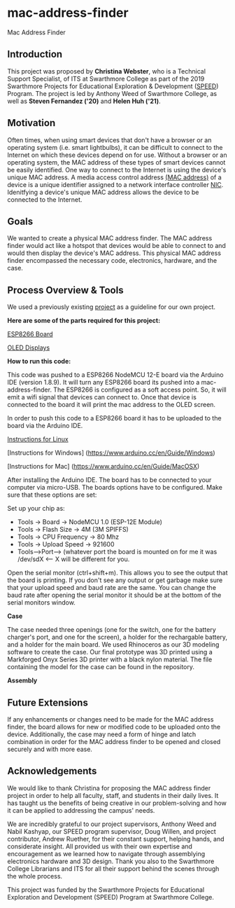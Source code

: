 # mac-address-finder

Mac Address Finder 

## Introduction
This project was proposed by **Christina Webster**, who is a Technical Support Specialist, of ITS at Swarthmore College as part of the 2019 Swarthmore Projects for Educational Exploration & Development ([SPEED](https://www.swarthmore.edu/its/swarthmore-projects-educational-exploration-and-development-speed-program)) Program. The project is led by Anthony Weed of Swarthmore College, as well as **Steven Fernandez ('20)** and **Helen Huh ('21)**.

## Motivation
Often times, when using smart devices that don't have a browser or an operating system (i.e. smart lightbulbs), it can be difficult to connect to the Internet on which these devices depend on for use. Without a browser or an operating system, the MAC address of these types of smart devices cannot be easily identified. One way to connect to the Internet is using the device's unique MAC address. A media access control address [(MAC address)](https://en.wikipedia.org/wiki/MAC_address) of a device is a unique identifier assigned to a network interface controller [NIC](https://en.wikipedia.org/wiki/Network_interface_controller). Idenitfying a device's unique MAC address allows the device to be connected to the Internet. 

## Goals
We wanted to create a physical MAC address finder. The MAC address finder would act like a hotspot that devices would be able to connect to and would then display the device's MAC address. This physical MAC address finder encompassed the necessary code, electronics, hardware, and the case.

## Process Overview & Tools

We used a previously existing [project](https://learn.adafruit.com/mac-address-finder) as a guideline for our own project.

**Here are some of the parts required for this project:**

[ESP8266 Board](https://www.amazon.com/gp/product/B07L8W9SP3/ref=ppx_yo_dt_b_asin_title_o00_s00?ie=UTF8&psc=1)

[OLED Displays](https://www.amazon.com/gp/product/B0761LV1SD/ref=ppx_yo_dt_b_asin_title_o00_s00?ie=UTF8&psc=1)

**How to run this code:**

This code was pushed to a ESP8266 NodeMCU 12-E board via the Arduino IDE (version 1.8.9). It will turn any ESP8266 board its pushed into a mac-address-finder. The ESP8266 is configured as a soft access point. So, it will emit a wifi signal that devices can connect to. Once that device is connected to the board it will print the mac address to the OLED screen.

In order to push this code to a ESP8266 board it has to be uploaded to the board via the Arduino IDE.

[Instructions for Linux](https://www.arduino.cc/en/Guide/Linux#toc4)

[Instructions for Windows] (https://www.arduino.cc/en/Guide/Windows)

[Instructions for Mac] (https://www.arduino.cc/en/Guide/MacOSX)

After installing the Arduino IDE. The board has to be connected to your computer via micro-USB. The boards options have to be configured. Make sure that these options are set:

Set up your chip as:
* Tools -> Board -> NodeMCU 1.0 (ESP-12E Module)
* Tools -> Flash Size -> 4M (3M SPIFFS)
* Tools -> CPU Frequency -> 80 Mhz
* Tools -> Upload Speed -> 921600
* Tools-->Port--> (whatever port the board is mounted on for me it was /dev/sdX <-- X will be different for you.

Open the serial monitor (ctrl+shift+m). This allows you to see the output that the board is printing. If you don't see any output or get garbage make sure that your upload speed and baud rate are the same. You can change the baud rate after opening the serial monitor it should be at the bottom of the serial monitors window.

**Case**

The case needed three openings (one for the switch, one for the battery charger's port, and one for the screen), a holder for the rechargable battery, and a holder for the main board. We used Rhinoceros as our 3D modeling software to create the case. Our final prototype was 3D printed using a Markforged Onyx Series 3D printer with a black nylon material. The file containing the model for the case can be found in the repository. 

**Assembly**


## Future Extensions

If any enhancements or changes need to be made for the MAC address finder, the board allows for new or modified code to be uploaded onto the device. Additionally, the case may need a form of hinge and latch combination in order for the MAC address finder to be opened and closed securely and with more ease. 

## Acknowledgements

We would like to thank Christina for proposing the MAC address finder project in order to help all faculty, staff, and students in their daily lives. It has taught us the benefits of being creative in our problem-solving and how it can be applied to addressing the campus' needs.

We are incredibly grateful to our project supervisors, Anthony Weed and Nabil Kashyap, our SPEED program supervisor, Doug Willen, and project contributor, Andrew Ruether, for their constant support, helping hands, and considerate insight. All provided us with their own expertise and encouragement as we learned how to navigate through assemblying electronics hardware and 3D design. Thank you also to the Swarthmore College Librarians and ITS for all their support behind the scenes through the whole process.

This project was funded by the Swarthmore Projects for Educational Exploration and Development (SPEED) Program at Swarthmore College.
